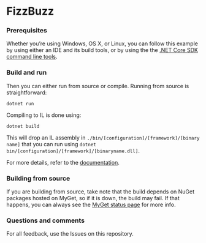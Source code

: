 # FizzBuzz

### Prerequisites
Whether you’re using Windows, OS X, or Linux, you can follow this example 
by using either an IDE and its build tools, or by using the the [.NET Core SDK command line tools](https://dotnet.microsoft.com/download).

### Build and run
Then you can either run from source or compile. Running from source is straightforward:

    dotnet run

Compiling to IL is done using:

    dotnet build

This will drop an IL assembly in `./bin/[configuration]/[framework]/[binary name]`
that you can run using `dotnet bin/[configuration]/[framework]/[binaryname.dll]`.

For more details, refer to the [documentation](https://aka.ms/dotnet-cli-docs).

### Building from source

If you are building from source, take note that the build depends on NuGet packages hosted on MyGet, so if it is down, the build may fail. If that happens, you can always see the [MyGet status page](http://status.myget.org/) for more info.

### Questions and comments

For all feedback, use the Issues on this repository.
